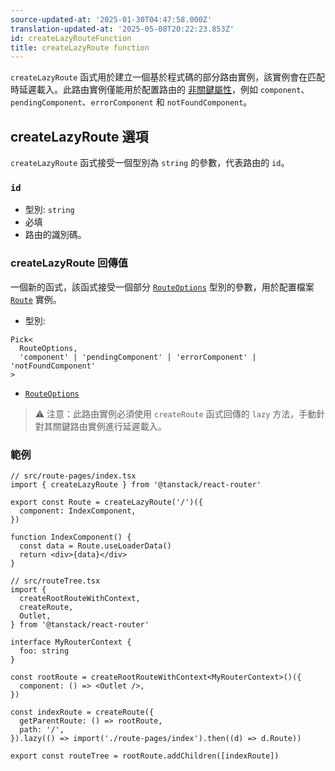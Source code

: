```yaml
---
source-updated-at: '2025-01-30T04:47:58.000Z'
translation-updated-at: '2025-05-08T20:22:23.853Z'
id: createLazyRouteFunction
title: createLazyRoute function
---
```


`createLazyRoute` 函式用於建立一個基於程式碼的部分路由實例，該實例會在匹配時延遲載入。此路由實例僅能用於配置路由的 [非關鍵屬性](../../guide/code-splitting.md#how-does-tanstack-router-split-code)，例如 `component`、`pendingComponent`、`errorComponent` 和 `notFoundComponent`。

## createLazyRoute 選項

`createLazyRoute` 函式接受一個型別為 `string` 的參數，代表路由的 `id`。

### `id`

- 型別: `string`
- 必填
- 路由的識別碼。

### createLazyRoute 回傳值

一個新的函式，該函式接受一個部分 [`RouteOptions`](./RouteOptionsType.md) 型別的參數，用於配置檔案 [`Route`](./RouteType.md) 實例。

- 型別:

```tsx
Pick<
  RouteOptions,
  'component' | 'pendingComponent' | 'errorComponent' | 'notFoundComponent'
>
```

- [`RouteOptions`](./RouteOptionsType.md)

> ⚠️ 注意：此路由實例必須使用 `createRoute` 函式回傳的 `lazy` 方法，手動針對其關鍵路由實例進行延遲載入。

### 範例

```tsx
// src/route-pages/index.tsx
import { createLazyRoute } from '@tanstack/react-router'

export const Route = createLazyRoute('/')({
  component: IndexComponent,
})

function IndexComponent() {
  const data = Route.useLoaderData()
  return <div>{data}</div>
}

// src/routeTree.tsx
import {
  createRootRouteWithContext,
  createRoute,
  Outlet,
} from '@tanstack/react-router'

interface MyRouterContext {
  foo: string
}

const rootRoute = createRootRouteWithContext<MyRouterContext>()({
  component: () => <Outlet />,
})

const indexRoute = createRoute({
  getParentRoute: () => rootRoute,
  path: '/',
}).lazy(() => import('./route-pages/index').then((d) => d.Route))

export const routeTree = rootRoute.addChildren([indexRoute])
```
